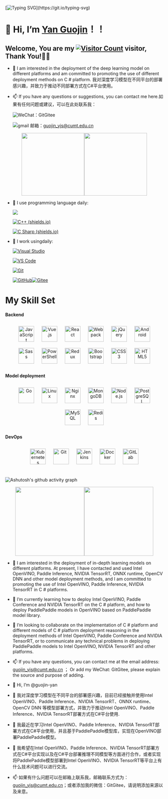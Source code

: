 [![Typing SVG](https://readme-typing-svg.demolab.com?font=Fira+Code&weight=700&size=30&pause=1000&color=0A222D&width=800&height=80&lines=Hello+Github+World+!+!+!;Welcome+to+my+homepage%EF%BC%8Cvisitors+!+!+!)](https://git.io/typing-svg)

# 👋 Hi, I’m [Yan Guojin](https://github.com/guojin-yan)！！

## Welcome, You are my [![Visitor Count](https://profile-counter.glitch.me/guojin-yan/count.svg)](https://blog.i-xiao.space/) visitor, Thank You!🎉🎉

- 👀 I am interested in the deployment of the deep learning model on different platforms and am committed to promoting the use of different deployment methods on C # platform. 我对深度学习模型在不同平台的部署感兴趣，并致力于推动不同部署方式在C#平台使用。

- 📫 If you have any questions or suggestions, you can contact me here.如果有任何问题或建议，可以在此处联系我：

  ![WeChat](https://img.shields.io/badge/WeChat-07C160?logo=wechat&logoColor=white)：GitGitee

  ![gmail 邮箱](https://img.shields.io/badge/Gmail-D14836?logo=gmail&logoColor=white)：guojin_yjs@cumt.edu.cn


 <div align=center><span><img src="https://github-readme-stats.vercel.app/api/top-langs/?username=guojin-yan&layout=compact&theme=tokyonight" height=200/></span><span><img src="https://github-readme-stats.vercel.app/api?username=guojin-yan&show_icons=true&theme=tokyonight" height=200/></span></div>



- 🚀 I use programming language daily:

  [![](https://img.shields.io/badge/-Python-FF942C?logo=python&logoColor=00)]()

  [![C++ (shields.io)](https://img.shields.io/badge/-C++-3B45D4?logo=cplusplus&logoColor=00)]()

  [![C Sharp (shields.io)](https://img.shields.io/badge/-C%20Sharp-7500E3?logo=csharp&logoColor=1)]()

- 🚀 I work usingdaily:

  [![Visual Studio](https://img.shields.io/badge/-Visual%20Studio-6A1FBF?logo=visualstudio&logoColor=1)]()

  [![VS Code](https://img.shields.io/badge/-VS%20Code-007ACC?style=plastic&logo=visual-studio-code)]()

  [![Git](https://img.shields.io/badge/-Git-000000?logo=git&logoColor=FF7043)]()

  [![GitHub](https://img.shields.io/badge/-GitHub-181717?style=plastic&logo=github)]()[![Gitee](https://img.shields.io/badge/-Gitee-A80025?logo=gitee&logoColor=F16061)]()

  


  
  
  



# My Skill Set

#### Backend

<div align="center">
<img style="margin: 10px" src="https://github.com/openvinotoolkit/openvino/blob/master/docs/img/openvino-logo-purple-black.png" alt="JavaScript" height="50" />
<img style="margin: 10px" src="https://profilinator.rishav.dev/skills-assets/vuejs-original-wordmark.svg" alt="Vue.js" height="50" />
<img style="margin: 10px" src="https://profilinator.rishav.dev/skills-assets/react-original-wordmark.svg" alt="React" height="50" />
<img style="margin: 10px" src="https://profilinator.rishav.dev/skills-assets/webpack-original.svg" alt="Webpack" height="50" />
<img style="margin: 10px" src="https://profilinator.rishav.dev/skills-assets/jquery.png" alt="jQuery" height="50" />
<img style="margin: 10px" src="https://profilinator.rishav.dev/skills-assets/android-original-wordmark.svg" alt="Android" height="50" />
<img style="margin: 10px" src="https://profilinator.rishav.dev/skills-assets/sass-original.svg" alt="Sass" height="50" />
<img style="margin: 10px" src="https://profilinator.rishav.dev/skills-assets/powershell.png" alt="PowerShell" height="50" />
<img style="margin: 10px" src="https://profilinator.rishav.dev/skills-assets/redux-original.svg" alt="Redux" height="50" />
<img style="margin: 10px" src="https://profilinator.rishav.dev/skills-assets/bootstrap-plain.svg" alt="Bootstrap" height="50" />
<img style="margin: 10px" src="https://profilinator.rishav.dev/skills-assets/css3-original-wordmark.svg" alt="CSS3" height="50" />
<img style="margin: 10px" src="https://profilinator.rishav.dev/skills-assets/html5-original-wordmark.svg" alt="HTML5" height="50" />
</div>

</td>
<td valign="top" width="33%">

#### Model deployment

<div align="center">
<img style="margin: 10px" src="https://profilinator.rishav.dev/skills-assets/go-original.svg" alt="Go" height="50" />
<img style="margin: 10px" src="https://profilinator.rishav.dev/skills-assets/linux-original.svg" alt="Linux" height="50" />
<img style="margin: 10px" src="https://profilinator.rishav.dev/skills-assets/nginx-original.svg" alt="Nginx" height="50" />
<img style="margin: 10px" src="https://profilinator.rishav.dev/skills-assets/mongodb-original-wordmark.svg" alt="MongoDB" height="50" />
<img style="margin: 10px" src="https://profilinator.rishav.dev/skills-assets/nodejs-original-wordmark.svg" alt="Node.js" height="50" />
<img style="margin: 10px" src="https://profilinator.rishav.dev/skills-assets/postgresql-original-wordmark.svg" alt="PostgreSQL" height="50" />
<img style="margin: 10px" src="https://profilinator.rishav.dev/skills-assets/mysql-original-wordmark.svg" alt="MySQL" height="50" />
<img style="margin: 10px" src="https://profilinator.rishav.dev/skills-assets/redis-original-wordmark.svg" alt="Redis" height="50" />
</div>

</td>
<td valign="top" width="33%">

#### DevOps

<div align="center">
<img style="margin: 10px" src="https://profilinator.rishav.dev/skills-assets/kubernetes-icon.svg" alt="Kubernetes" height="50" />
<img style="margin: 10px" src="https://profilinator.rishav.dev/skills-assets/git-scm-icon.svg" alt="Git" height="50" />
<img style="margin: 10px" src="https://profilinator.rishav.dev/skills-assets/jenkins-icon.svg" alt="Jenkins" height="50" />
<img style="margin: 10px" src="https://profilinator.rishav.dev/skills-assets/docker-original-wordmark.svg" alt="Docker" height="50" />
<img style="margin: 10px" src="https://profilinator.rishav.dev/skills-assets/gitlab.svg" alt="GitLab" height="50" />
</div>

</td>
</tr>
</table>

<br/>





![Ashutosh's github activity graph](https://github-readme-activity-graph.cyclic.app/graph?username=guojin-yan&theme=tokyo-night)

<div align=center><span><img src="https://github-readme-streak-stats.herokuapp.com/?user=guojin-yan&theme=dark" height=220/></span><span><img src="https://stats.justsong.cn/api/csdn?id=Grape_yan&theme=dark" height=220/></div>




- 👀 I am interested in the deployment of in-depth learning models on different platforms. At present, I have contacted and used Intel OpenVINO, Paddle Inference, NVIDIA TensorRT, ONNX runtime, OpenCV DNN and other model deployment methods, and I am committed to promoting the use of Intel OpenVINO, Paddle Inference, NVIDIA TensorRT in C # platforms.
- 🌱 I’m currently learning how to deploy Intel OpenVINO, Paddle Conference and NVIDIA TensorRT on the C # platform, and how to deploy PaddlePaddle models in OpenVINO based on PaddlePaddle model library.
- 💞️ I’m looking to collaborate on the implementation of C # platform and different models of C # platform deployment reasoning in the deployment methods of Intel OpenVINO, Paddle Conference and NVIDIA TensorRT, or to communicate any technical problems in deploying PaddlePaddle models to Intel OpenVINO, NVIDIA TensorRT and other platforms.
- 📫 If you have any questions, you can contact me at the email address: guojin_yjs@cumt.edu.cn ； Or add my WeChat: GitGitee, please explain the source and purpose of adding.

- 👋 Hi, I’m @guojin-yan
- 👀 我对深度学习模型在不同平台的部署感兴趣，目前已经接触并使用Intel OpenVINO、Paddle Inference、NVIDIA TensorRT、ONNX runtime、OpenCV DNN 等模型部署方式，并致力于推动Intel OpenVINO、Paddle Inference、NVIDIA TensorRT部署方式在C#平台使用.
- 🌱 我最近在学习Intel OpenVINO、Paddle Inference、NVIDIA TensorRT部署方式在C#平台使用，并且基于PaddlePaddle模型库，实现在OpenVINO部署PaddlePaddle模型。
- 💞️ 我希望在Intel OpenVINO、Paddle Inference、NVIDIA TensorRT部署方式在C#平台实现以及在C#平台部署推理不同模型等方面进行合作，或者实现将PaddlePaddle模型部署到Intel OpenVINO、NVIDIA TensorRT等平台上有什么技术问题可以进行交流。
- 📫 如果有什么问题可以在邮箱上联系我，邮箱联系方式为：guojin_yjs@cumt.edu.cn；或者添加我的微信：GitGitee，请说明添加来源以及来意。





<!---
guojin-yan/guojin-yan is a ✨ special ✨ repository because its `README.md` (this file) appears on your GitHub profile.
You can click the Preview link to take a look at your changes.
--->
